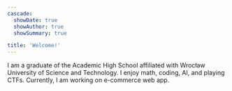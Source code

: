 ```yaml
---
cascade:
  showDate: true
  showAuthor: true
  showSummary: true

title: 'Welcome!'
---
```


I am a graduate of the Academic High School affiliated with Wrocław University of Science and Technology. I enjoy math, coding, AI, and playing CTFs. Currently, I am working on e-commerce web app.